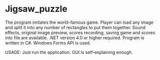 # Jigsaw_puzzle
The program imitates the world-famous game. Player can load any image and split it into any number of rectangles to put them together. Sound effects, original image preview, scores recording, saving game and scores into file are available.
.NET version 4.0 or higher required.
Program is written in C#. Windows Forms API is used.

USAGE:
Just run the application. GUI is self-explaining enough.
